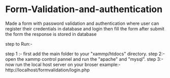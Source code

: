 # Form-Validation-and-authentication
Made a form with password validation and authentication where user can register their credentials in database and login then fill the form  after submit the form the response is stored in database



step to Run:-

step 1 :- first add the main folder to your "xammp/htdocs" directory.
step 2:- open the xammp control pannel and run the "apache" and "mysql".
step 3:-  now run the local host server on your broser example:- http://localhost/formvalidation/login.php

